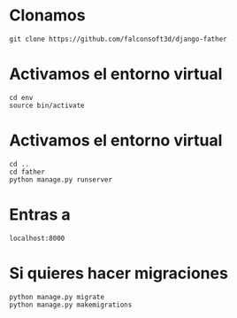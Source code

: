 # Clonamos
```
git clone https://github.com/falconsoft3d/django-father
```

# Activamos el entorno virtual
```
cd env
source bin/activate
```

# Activamos el entorno virtual
```
cd ..
cd father
python manage.py runserver
```

# Entras a 
```
localhost:8000
```

# Si quieres hacer migraciones
```
python manage.py migrate
python manage.py makemigrations
```

